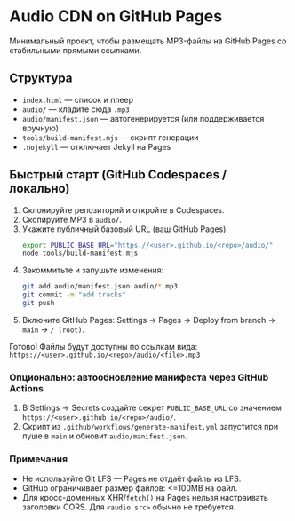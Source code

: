 # Audio CDN on GitHub Pages

Минимальный проект, чтобы размещать MP3-файлы на GitHub Pages со стабильными прямыми ссылками.

## Структура
- `index.html` — список и плеер
- `audio/` — кладите сюда `.mp3`
- `audio/manifest.json` — автогенерируется (или поддерживается вручную)
- `tools/build-manifest.mjs` — скрипт генерации
- `.nojekyll` — отключает Jekyll на Pages

## Быстрый старт (GitHub Codespaces / локально)
1. Склонируйте репозиторий и откройте в Codespaces.
2. Скопируйте MP3 в `audio/`.
3. Укажите публичный базовый URL (ваш GitHub Pages):
   ```bash
   export PUBLIC_BASE_URL="https://<user>.github.io/<repo>/audio/"
   node tools/build-manifest.mjs
   ```
4. Закоммитьте и запушьте изменения:
   ```bash
   git add audio/manifest.json audio/*.mp3
   git commit -m "add tracks"
   git push
   ```
5. Включите GitHub Pages: Settings → Pages → Deploy from branch → `main` → `/ (root)`.

Готово! Файлы будут доступны по ссылкам вида:
`https://<user>.github.io/<repo>/audio/<file>.mp3`

### Опционально: автообновление манифеста через GitHub Actions
1. В Settings → Secrets создайте секрет `PUBLIC_BASE_URL` со значением `https://<user>.github.io/<repo>/audio/`.
2. Скрипт из `.github/workflows/generate-manifest.yml` запустится при пуше в `main` и обновит `audio/manifest.json`.

### Примечания
- Не используйте Git LFS — Pages не отдаёт файлы из LFS.
- GitHub ограничивает размер файлов: <=100MB на файл.
- Для кросс-доменных XHR/`fetch()` на Pages нельзя настраивать заголовки CORS. Для `<audio src>` обычно не требуется.
